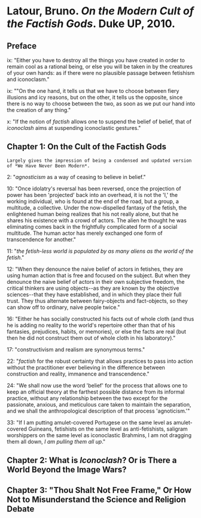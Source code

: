 Latour, Bruno. *On the Modern Cult of the Factish Gods*. Duke UP, 2010.
===

Preface
---

ix:  "Either you have to destroy all the things you have created in order to remain cool as a rational being, or else you will be taken in by the creatures of your own hands: as if there were no plausible passage between fetishism and iconoclasm."

ix:  ""On the one hand, it tells us that we have to choose between fiery illusions and icy reasons, but on the other, it tells us the opposite, since there is no way to choose between the two, as soon as we put our hand into the creation of any thing."

x:  "If the notion of *factish* allows one to suspend the belief of belief, that of *iconoclash* aims at suspending iconoclastic gestures."

Chapter 1: On the Cult of the Factish Gods
---

	Largely gives the impression of being a condensed and updated version of *We Have Never Been Modern*.

2:  "*agnosticism* as a way of ceasing to believe in belief."

10:  "Once idolatry's reversal has been reversed, once the projection of power has been 'projected' back into an overhead, it is not the 'I,' the working individual, who is found at the end of the road, but a group, a multitude, a collective. Under the now-dispelled fantasy of the fetish, the enlightened human being realizes that his not really alone, but that he shares his existence with a crowd of actors. The alien he thought he was eliminating comes back in the frightfully complicated form of a social multitude. The human actor has merely exchanged one form of transcendence for another."

11:  "*the fetish-less world is populated by as many aliens as the world of the fetish*."

12:  "When they denounce the naive belief of actors in fetishes, they are using human action that is free and focused on the subject. But when they denounce the naive belief of actors in their own subjective freedom, the critical thinkers are using objects--as they are known by the objective sciences--that they have established, and in which they place their full trust. They thus alternate between fairy-objects and fact-objects, so they can show off to ordinary, naive people twice."

16:  "Either he has socially constructed his facts out of whole cloth (and thus he is adding no reality to the world's repertoire other than that of his fantasies, prejudices, habits, or memories), or else the facts are real (but then he did not construct them out of whole cloth in his laboratory)."

17:  "constructivism and realism are synonymous terms."

22:  "*factish* for the robust certainty that allows practices to pass into action without the practitioner ever believing in the difference between construction and reality, immanence and transcendence."

24:  "We shall now use the word 'belief' for the process that allows one to keep an official theory at the farthest possible distance from its informal practice, without any relationship between the two except for the passionate, anxious, and meticulous care taken to maintain the separation, and we shall the anthropological description of that process 'agnoticism.'"

33:  "If I am putting amulet-covered Portugese on the same level as amulet-covered Guineans, fetishists on the same level as anti-fetishists, saligram worshippers on the same level as iconoclastic Brahmins, I am not dragging them all down, *I am pulling them all up*."

Chapter 2: What is *Iconoclash*? Or is There a World Beyond the Image Wars?
---

Chapter 3: "Thou Shalt Not Free Frame," Or How Not to Misunderstand the Science and Religion Debate
---



